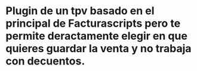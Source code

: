 <h1>Plugin de un tpv basado en el principal de Facturascripts pero te permite 
deractamente elegir en que quieres guardar la venta y no trabaja con decuentos. </h1>

